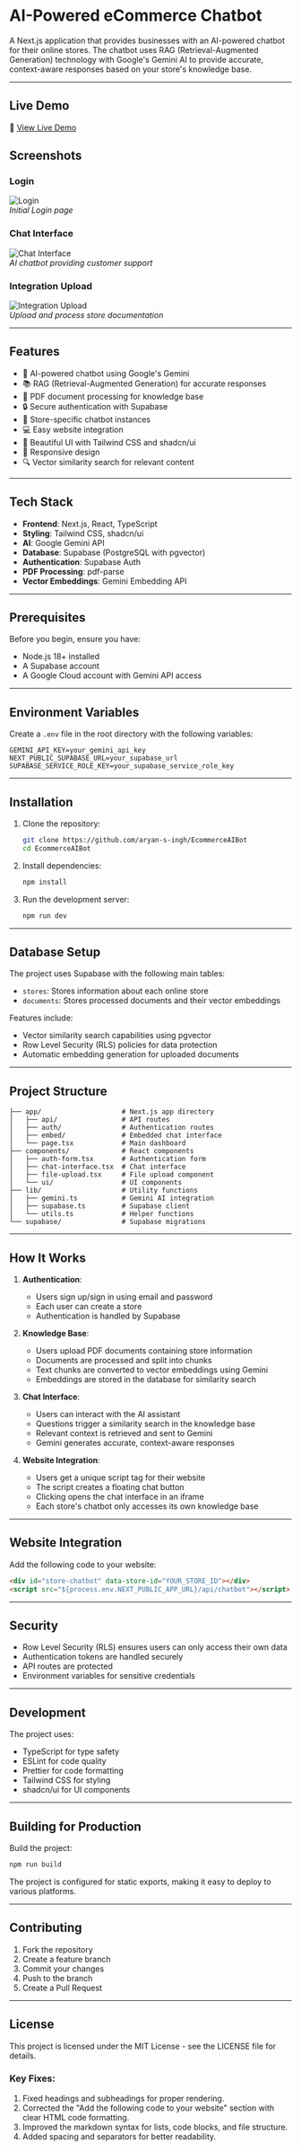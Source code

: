 # AI-Powered eCommerce Chatbot

A Next.js application that provides businesses with an AI-powered chatbot for their online stores. The chatbot uses RAG (Retrieval-Augmented Generation) technology with Google's Gemini AI to provide accurate, context-aware responses based on your store's knowledge base.

---

## Live Demo

🔗 [View Live Demo](https://ecommerce-ai-bot-ugp5.vercel.app/)



## Screenshots

### Login
![Login](https://github.com/user-attachments/assets/d21feb55-3c66-4aa3-89fc-57e601908d99)  
*Initial Login page*

### Chat Interface
![Chat Interface](https://github.com/user-attachments/assets/43350913-b7ab-42fd-8436-12391a8b5063)  
*AI chatbot providing customer support*

### Integration Upload
![Integration Upload](https://github.com/user-attachments/assets/8691b32e-bf70-46a9-bfa6-5fc4ba27721c)  
*Upload and process store documentation*

---

## Features

- 🤖 AI-powered chatbot using Google's Gemini
- 📚 RAG (Retrieval-Augmented Generation) for accurate responses
- 📄 PDF document processing for knowledge base
- 🔒 Secure authentication with Supabase
- 🎯 Store-specific chatbot instances
- 💻 Easy website integration
- 🎨 Beautiful UI with Tailwind CSS and shadcn/ui
- 📱 Responsive design
- 🔍 Vector similarity search for relevant content

---

## Tech Stack

- **Frontend**: Next.js, React, TypeScript
- **Styling**: Tailwind CSS, shadcn/ui
- **AI**: Google Gemini API
- **Database**: Supabase (PostgreSQL with pgvector)
- **Authentication**: Supabase Auth
- **PDF Processing**: pdf-parse
- **Vector Embeddings**: Gemini Embedding API

---

## Prerequisites

Before you begin, ensure you have:

- Node.js 18+ installed
- A Supabase account
- A Google Cloud account with Gemini API access

---

## Environment Variables

Create a `.env` file in the root directory with the following variables:

```env
GEMINI_API_KEY=your_gemini_api_key
NEXT_PUBLIC_SUPABASE_URL=your_supabase_url
SUPABASE_SERVICE_ROLE_KEY=your_supabase_service_role_key
```

---

## Installation

1. Clone the repository:
   ```bash
   git clone https://github.com/aryan-s-ingh/EcommerceAIBot
   cd EcommerceAIBot
   ```

2. Install dependencies:
   ```bash
   npm install
   ```

3. Run the development server:
   ```bash
   npm run dev
   ```

---

## Database Setup

The project uses Supabase with the following main tables:

- `stores`: Stores information about each online store
- `documents`: Stores processed documents and their vector embeddings

Features include:
- Vector similarity search capabilities using pgvector
- Row Level Security (RLS) policies for data protection
- Automatic embedding generation for uploaded documents

---

## Project Structure

```plaintext
├── app/                    # Next.js app directory
│   ├── api/                # API routes
│   ├── auth/               # Authentication routes
│   ├── embed/              # Embedded chat interface
│   └── page.tsx            # Main dashboard
├── components/             # React components
│   ├── auth-form.tsx       # Authentication form
│   ├── chat-interface.tsx  # Chat interface
│   ├── file-upload.tsx     # File upload component
│   └── ui/                 # UI components
├── lib/                    # Utility functions
│   ├── gemini.ts           # Gemini AI integration
│   ├── supabase.ts         # Supabase client
│   └── utils.ts            # Helper functions
└── supabase/               # Supabase migrations
```

---

## How It Works

1. **Authentication**:
   - Users sign up/sign in using email and password
   - Each user can create a store
   - Authentication is handled by Supabase

2. **Knowledge Base**:
   - Users upload PDF documents containing store information
   - Documents are processed and split into chunks
   - Text chunks are converted to vector embeddings using Gemini
   - Embeddings are stored in the database for similarity search

3. **Chat Interface**:
   - Users can interact with the AI assistant
   - Questions trigger a similarity search in the knowledge base
   - Relevant context is retrieved and sent to Gemini
   - Gemini generates accurate, context-aware responses

4. **Website Integration**:
   - Users get a unique script tag for their website
   - The script creates a floating chat button
   - Clicking opens the chat interface in an iframe
   - Each store's chatbot only accesses its own knowledge base

---

## Website Integration

Add the following code to your website:

```html
<div id="store-chatbot" data-store-id="YOUR_STORE_ID"></div>
<script src="${process.env.NEXT_PUBLIC_APP_URL}/api/chatbot"></script>
```

---

## Security

- Row Level Security (RLS) ensures users can only access their own data
- Authentication tokens are handled securely
- API routes are protected
- Environment variables for sensitive credentials

---

## Development

The project uses:
- TypeScript for type safety
- ESLint for code quality
- Prettier for code formatting
- Tailwind CSS for styling
- shadcn/ui for UI components

---

## Building for Production

Build the project:
```bash
npm run build
```

The project is configured for static exports, making it easy to deploy to various platforms.

---

## Contributing

1. Fork the repository
2. Create a feature branch
3. Commit your changes
4. Push to the branch
5. Create a Pull Request

---

## License

This project is licensed under the MIT License - see the LICENSE file for details.


### Key Fixes:
1. Fixed headings and subheadings for proper rendering.
2. Corrected the "Add the following code to your website" section with clear HTML code formatting.
3. Improved the markdown syntax for lists, code blocks, and file structure.
4. Added spacing and separators for better readability.
